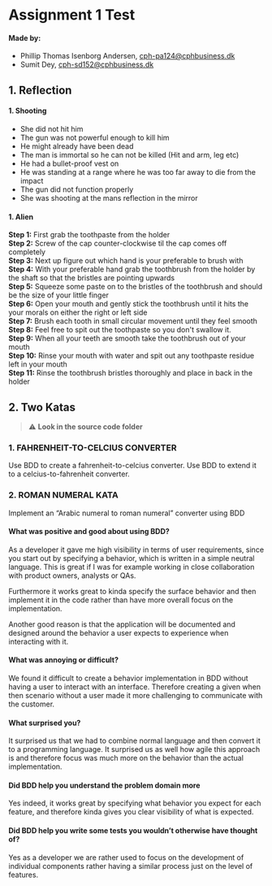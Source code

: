 # Assignment 1 Test

#### Made by: ####

* Phillip Thomas Isenborg Andersen, cph-pa124@cphbusiness.dk
* Sumit Dey, cph-sd152@cphbusiness.dk

## 1. Reflection

#### 1. Shooting ####

* She did not hit him
* The gun was not powerful enough to kill him
* He might already have been dead
* The man is immortal so he can not be killed (Hit and arm, leg etc)
* He had a bullet-proof vest on
* He was standing at a range where he was too far away to die from the impact
* The gun did not function properly
* She was shooting at the mans reflection in the mirror

#### 1. Alien ####

**Step 1:** First grab the toothpaste from the holder <br />
**Step 2:** Screw of the cap counter-clockwise til the cap comes off completely <br />
**Step 3:** Next up figure out which hand is your preferable to brush with <br />
**Step 4:** With your preferable hand grab the toothbrush from the holder by the shaft so that the bristles are pointing upwards <br />
**Step 5:** Squeeze some paste on to the bristles of the toothbrush and should be the size of your little finger <br />
**Step 6:** Open your mouth and gently stick the toothbrush until it hits the your morals on either the right or left side <br />
**Step 7:** Brush each tooth in small circular movement until they feel smooth <br />
**Step 8:** Feel free to spit out the toothpaste so you don't swallow it. <br />
**Step 9:** When all your teeth are smooth take the toothbrush out of your mouth <br />
**Step 10:** Rinse your mouth with water and spit out any toothpaste residue left in your mouth <br />
**Step 11:** Rinse the toothbrush bristles thoroughly and place in back in the holder <br />

## 2. Two Katas 

> :warning: **Look in the source code folder**

### 1. FAHRENHEIT-TO-CELCIUS CONVERTER ###
Use BDD to create a fahrenheit-to-celcius converter. 
Use BDD to extend it to a celcius-to-fahrenheit converter. 
### 2. ROMAN NUMERAL KATA ###
Implement an “Arabic numeral to roman numeral” converter using BDD

#### What was positive and good about using BDD? #### 

As a developer it gave me high visibility in terms of user requirements, since you start out by specifying a behavior, which is written in a simple neutral language. This is great if I was for example working in close collaboration with product owners, analysts or QAs. 

Furthermore it works great to kinda specify the surface behavior and then implement it in the code rather than have more overall focus on the implementation. 

Another good reason is that the application will be documented and designed around the behavior a user expects to experience when interacting with it.

#### What was annoying or difficult? ####

We found it difficult to create a behavior implementation in BDD without having a user to interact with an interface. Therefore creating a given when then scenario without a user made it more challenging to communicate with the customer. 

#### What surprised you? ####

It surprised us that we had to combine normal language and then convert it to a programming language. It surprised us as well how agile this approach is and therefore focus was much more on the behavior than the actual implementation. 

#### Did BDD help you understand the problem domain more  ####

Yes indeed, it works great by specifying what behavior you expect for each feature, and therefore kinda gives you clear visibility of what is expected.

#### Did BDD help you write some tests you wouldn’t otherwise have thought of?  ####

Yes as a developer we are rather used to focus on the development of individual components rather having a similar process just on the level of features. 
